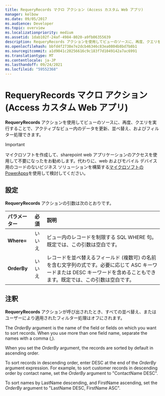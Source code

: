 ```yaml
---
title: RequeryRecords マクロ アクション (Access カスタム Web アプリ)
manager: kelbow
ms.date: 09/05/2017
ms.audience: Developer
ms.topic: overview
ms.localizationpriority: medium
ms.assetid: 1dab102f-24af-4984-8020-a9fb06355639
description: RequeryRecords アクションを使用してビューのソースに、再度、クエリを実行することで、アクティブなビュー内のデータを更新、並べ替え、およびフィルター処理できます。
ms.openlocfilehash: bbfd4f2738e7e2dcb46346c83ea0804b8bd7b8b1
ms.sourcegitcommit: a1d9041c20256616c9c183f7d1049142a7ac6991
ms.translationtype: MT
ms.contentlocale: ja-JP
ms.lasthandoff: 09/24/2021
ms.locfileid: "59552368"
---
```

# <a name="requeryrecords-macro-action-access-custom-web-app"></a>RequeryRecords マクロ アクション (Access カスタム Web アプリ)

**RequeryRecords** アクションを使用してビューのソースに、再度、クエリを実行することで、アクティブなビュー内のデータを更新、並べ替え、およびフィルター処理できます。 
  
> [!IMPORTANT]
> マイクロソフトを作成して、sharepoint web アプリケーションのアクセスを使用して不要になったをお勧めします。代わりに、web およびモバイル デバイス用のコードのないビジネス ソリューションを構築する[マイクロソフトの PowerApps](https://powerapps.microsoft.com/en-us/)を使用して検討してください。 
  
## <a name="setting"></a>設定

**RequeryRecords** アクションの引数は次のとおりです。 
  
|**パラメーター**|**必須**|**説明**|
|:-----|:-----|:-----|
|**Where=** <br/> |いいえ  <br/> |ビュー内のレコードを制限する SQL WHERE 句。既定では、この引数は空白です。  <br/> |
|**OrderBy** <br/> |いいえ  <br/> |レコードを並べ替えるフィールド (複数可) の名前を含む文字列の式です。必要に応じて ASC キーワードまたは DESC キーワードを含めることもできます。既定では、この引数は空白です。  <br/> |
   
## <a name="remarks"></a>注釈

**RequeryRecords** アクションが呼び出されたとき、すべての並べ替え、またはユーザーにより適用されたフィルター処理はオフにされます。 
  
The  *OrderBy*  argument is the name of the field or fields on which you want to sort records. When you use more than one field name, separate the names with a comma (,). 
  
When you set the  *OrderBy*  argument, the records are sorted by default in ascending order. 
  
To sort records in descending order, enter DESC at the end of the  *OrderBy*  argument expression. For example, to sort customer records in descending order by contact name, set the  *OrderBy*  argument to "ContactName DESC". 
  
To sort names by LastName descending, and FirstName ascending, set the  *OrderBy*  argument to "LastName DESC, FirstName ASC". 
  


